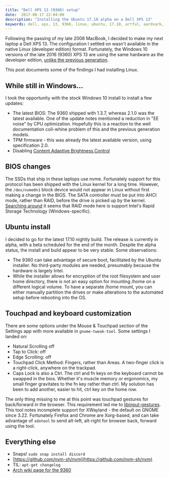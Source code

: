 ```yaml
---
title: "Dell XPS 13 (9360) setup"
date:  2017-08-17 22:04:00
description: "Installing the Ubuntu 17.10 alpha on a Dell XPS 13"
keywords: dell, xps, 13, 9360, linux, ubuntu, 17.10, artful, aardvark, nightly, alpha, secure boot
---
```


Following the passing of my late 2008 MacBook, I decided to make my next laptop a Dell XPS 13. The configuration I settled on wasn't available in the native Linux (developer edition) format. Fortunately, the Windows 10 versions of the late 2016 (9360) XPS 13 are using the same hardware as the developer edition, [unlike the previous generation](https://wiki.archlinux.org/index.php/Dell_XPS_13_(9350)#Wireless).

This post documents some of the findings I had installing Linux.

## While still in Windows...
I took the opportunity with the stock Windows 10 install to install a few updates:

* The latest BIOS: The 9360 shipped with 1.3.7, whereas 2.1.0 was the latest available. One of the update notes mentioned a reduction in "EE noise" by CPU optimization. Hopefully this is a reaction to the well documentation coil-whine problem of this and the previous generation models.
* TPM firmware - this was already the latest available version, using specification 2.0.
* Disabling [Content Adaptive Brightness Control](http://www.t3.com/news/you-can-now-disable-the-dell-xps-13s-annoying-contrast-feature)

## BIOS changes

The SSDs that ship in these laptops use nvme. Fortunately support for this protocol has been shipped with the Linux kernel for a long time. However, the `/dev/nvme0n1` block device would not appear in Linux without first making a change in the BIOS. The SATA controller must be put into AHCI mode, rather than RAID, before the drive is picked up by the kernel. [Searching around](https://www.reddit.com/r/Dell/comments/4gke4k/a_closer_look_at_ahci_vs_raid/) it seems that RAID mode here is support Intel's Rapid Storage Technology (Windows-specific).

## Ubuntu install
I decided to go for the latest 17.10 nightly build. The release is currently in alpha, with a beta scheduled for the end of the month. Despite the alpha status, the install and build appear to be very stable. Some observations:

* The 9360 can take advantage of secure boot, facilitated by the Ubuntu installer. No third-party modules are needed, presumably because the hardware is largely Intel.
* While the installer allows for encryption of the root filesystem and user home directory, there is not an easy option for mounting /home on a different logical volume. To have a separate /home mount, you can either manually partition the drives or make alterations to the automated setup before rebooting into the OS.

## Touchpad and keyboard customization

There are *some* options under the Mouse & Touchpad section of the Settings app with more available in `gnome-tweak-tool`. Some settings I landed on:

* Natural Scrolling off
* Tap to Click: off
* Edge Scrolling: off
* Touchpad Click Method: Fingers, rather than Areas. A two-finger click is a right-click, anywhere on the trackpad.
* Caps Lock is also a Ctrl. The ctrl and fn keys on the keyboard cannot be swapped in the bios. Whether it's muscle memory or ergonomics, my small finger gravitates to the fn key rather than ctrl. My solution has been to add another, easier to hit, ctrl key on the home row.

The only thing missing to me at this point was touchpad gestures for back/forward in the browser. This requirement led me to [libinput-gestures](https://github.com/bulletmark/libinput-gestures). This tool notes incomplete support for XWayland - the default on GNOME since 3.22. Fortunately Firefox and Chrome are Xorg-based, and can take advantage of `xdotool` to send alt-left, alt-right for browser back, forward using the tool.

## Everything else

* Snaps! `sudo snap install discord`
* [https://github.com/nvm-sh/nvm](https://github.com/nvm-sh/nvm)
* TIL: `apt-get changelog`
* [Arch wiki page for the 9360](https://wiki.archlinux.org/index.php/Dell_XPS_13_(9360))
